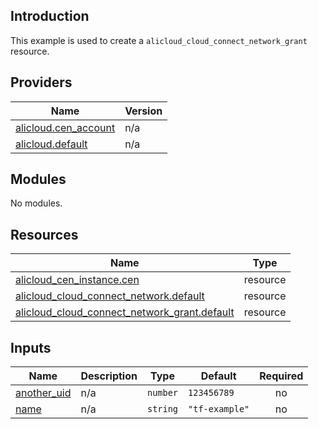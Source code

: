 <!-- BEGIN_TF_DOCS -->
## Introduction

This example is used to create a `alicloud_cloud_connect_network_grant` resource.

## Providers

| Name | Version |
|------|---------|
| <a name="provider_alicloud.cen_account"></a> [alicloud.cen\_account](#provider\_alicloud.cen\_account) | n/a |
| <a name="provider_alicloud.default"></a> [alicloud.default](#provider\_alicloud.default) | n/a |

## Modules

No modules.

## Resources

| Name | Type |
|------|------|
| [alicloud_cen_instance.cen](https://registry.terraform.io/providers/aliyun/alicloud/latest/docs/resources/cen_instance) | resource |
| [alicloud_cloud_connect_network.default](https://registry.terraform.io/providers/aliyun/alicloud/latest/docs/resources/cloud_connect_network) | resource |
| [alicloud_cloud_connect_network_grant.default](https://registry.terraform.io/providers/aliyun/alicloud/latest/docs/resources/cloud_connect_network_grant) | resource |

## Inputs

| Name | Description | Type | Default | Required |
|------|-------------|------|---------|:--------:|
| <a name="input_another_uid"></a> [another\_uid](#input\_another\_uid) | n/a | `number` | `123456789` | no |
| <a name="input_name"></a> [name](#input\_name) | n/a | `string` | `"tf-example"` | no |
<!-- END_TF_DOCS -->    